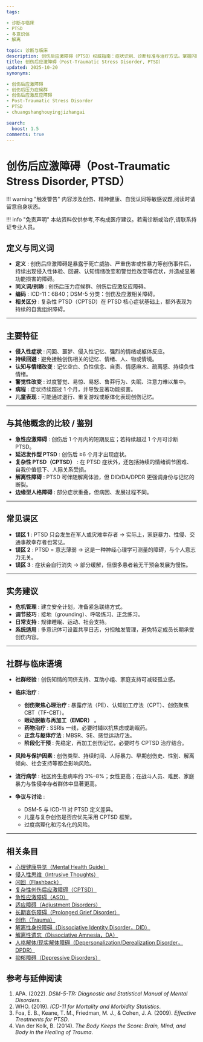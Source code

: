 ```yaml
---
tags:

- 诊断与临床
- PTSD
- 多意识体
- 解离

topic: 诊断与临床
description: 创伤后应激障碍（PTSD）权威指南：症状识别、诊断标准与治疗方法。掌握闪回、回避、过度警觉等核心症状及有效应对策略
title: 创伤后应激障碍（Post-Traumatic Stress Disorder, PTSD）
updated: 2025-10-20
synonyms:

- 创伤后应激障碍
- 创伤后压力症候群
- 创伤后应激反应障碍
- Post-Traumatic Stress Disorder
- PTSD
- chuangshanghouyingjizhangai

search:
  boost: 1.5
comments: true
---
```


# 创伤后应激障碍（Post-Traumatic Stress Disorder, PTSD）

!!! warning "触发警告"
    内容涉及创伤、精神健康、自我认同等敏感议题,阅读时请留意自身状态。

!!! info "免责声明"
    本站资料仅供参考,不构成医疗建议。若需诊断或治疗,请联系持证专业人员。

## 定义与同义词

- **定义** : 创伤后应激障碍是暴露于死亡威胁、严重伤害或性暴力等创伤事件后，持续出现侵入性体验、回避、认知情绪改变和警觉性改变等症状，并造成显著功能损害的障碍。
- **同义词/别称** : 创伤后压力症候群、创伤后应激反应障碍。
- **编码** : ICD-11：6B40；DSM-5 分类：创伤及应激相关障碍。
- **相关区分** : 复杂性 PTSD（CPTSD）在 PTSD 核心症状基础上，额外表现为持续的自我组织障碍。

---

## 主要特征

- **侵入性症状** : 闪回、噩梦、侵入性记忆、强烈的情绪或躯体反应。
- **持续回避** : 避免接触创伤相关的记忆、情绪、人、物或情境。
- **认知与情绪改变** : 记忆空白、负性信念、自责、情感麻木、疏离感、持续负性情绪。
- **警觉性改变** : 过度警觉、易惊、易怒、鲁莽行为、失眠、注意力难以集中。
- **病程** : 症状持续超过 1 个月，并导致显著功能损害。
- **儿童表现** : 可能通过退行、重复游戏或躯体化表现创伤记忆。

---

## 与其他概念的比较 / 鉴别

- **急性应激障碍** : 创伤后 1 个月内的短期反应；若持续超过 1 个月可诊断 PTSD。
- **延迟发作型 PTSD** : 创伤后 ≥6 个月才出现症状。
- **复杂性 PTSD（CPTSD）** : 在 PTSD 症状外，还包括持续的情绪调节困难、自我价值低下、人际关系受损。
- **解离性障碍** : PTSD 可伴随解离体验，但 DID/DA/DPDR 更强调身份与记忆的断裂。
- **边缘型人格障碍** : 部分症状重叠，但病因、发展过程不同。

---

## 常见误区

- **误区 1** : PTSD 只会发生在军人或灾难幸存者 → 实际上，家庭暴力、性侵、交通事故幸存者也常见。
- **误区 2** : PTSD = 意志薄弱 → 这是一种神经心理学可测量的障碍，与个人意志力无关。
- **误区 3** : 症状会自行消失 → 部分缓解，但很多患者若无干预会发展为慢性。

---

## 实务建议

- **危机管理** : 建立安全计划，准备紧急联络方式。
- **调节技巧** : 接地（grounding）、呼吸练习、正念练习。
- **日常支持** : 规律睡眠、运动、社会支持。
- **系统适用** : 多意识体可设置共享日志，分担触发管理，避免特定成员长期承受创伤内容。

---

## 社群与临床语境

- **社群经验** : 创伤知情的同侪支持、互助小组、家庭支持可减轻孤立感。
- **临床治疗** :

    - **创伤聚焦心理治疗** : 暴露疗法（PE）、认知加工疗法（CPT）、创伤聚焦 CBT（TF-CBT）。
    - **眼动脱敏与再加工（EMDR）** 。
    - **药物治疗** : SSRIs 一线，必要时辅以抗焦虑或助眠药。
    - **正念与躯体疗法** : MBSR、SE、感觉运动疗法。
    - **阶段化干预** : 先稳定，再加工创伤记忆，必要时与 CPTSD 治疗结合。

- **风险与保护因素** : 创伤类型、持续时间、人际暴力、早期创伤史、性别、解离倾向、社会支持等都会影响风险。
- **流行病学** : 社区终生患病率约 3%–8%；女性更高；在战斗人员、难民、家庭暴力与性侵幸存者群体中显著更高。
- **争议与讨论** :

    - DSM-5 与 ICD-11 对 PTSD 定义差异。
    - 儿童与复杂创伤是否应优先采用 CPTSD 框架。
    - 过度病理化和污名化的风险。

---

## 相关条目

- [心理健康导览（Mental Health Guide）](Mental-Health-Guide.md)
- [侵入性思维（Intrusive Thoughts）](Intrusive-Thoughts.md)
- [闪回（Flashback）](Flashback.md)
- [复杂性创伤后应激障碍（CPTSD）](CPTSD.md)
- [急性应激障碍（ASD）](Acute-Stress-Disorder-ASD.md)
- [适应障碍（Adjustment Disorders）](Adjustment-Disorders.md)
- [长期哀伤障碍（Prolonged Grief Disorder）](Prolonged-Grief-Disorder.md)
- [创伤（Trauma）](Trauma.md)
- [解离性身份障碍（Dissociative Identity Disorder，DID）](DID.md)
- [解离性遗忘（Dissociative Amnesia，DA）](Dissociative-Amnesia-DA.md)
- [人格解体/现实解体障碍（Depersonalization/Derealization Disorder，DPDR）](Depersonalization-Derealization-Disorder-DPDR.md)
- [抑郁障碍（Depressive Disorders）](Depressive-Disorders.md)

## 参考与延伸阅读

1. APA. (2022). _DSM-5-TR: Diagnostic and Statistical Manual of Mental Disorders_.
2. WHO. (2019). _ICD-11 for Mortality and Morbidity Statistics_.
3. Foa, E. B., Keane, T. M., Friedman, M. J., & Cohen, J. A. (2009). _Effective Treatments for PTSD_.
4. Van der Kolk, B. (2014). _The Body Keeps the Score: Brain, Mind, and Body in the Healing of Trauma_.
